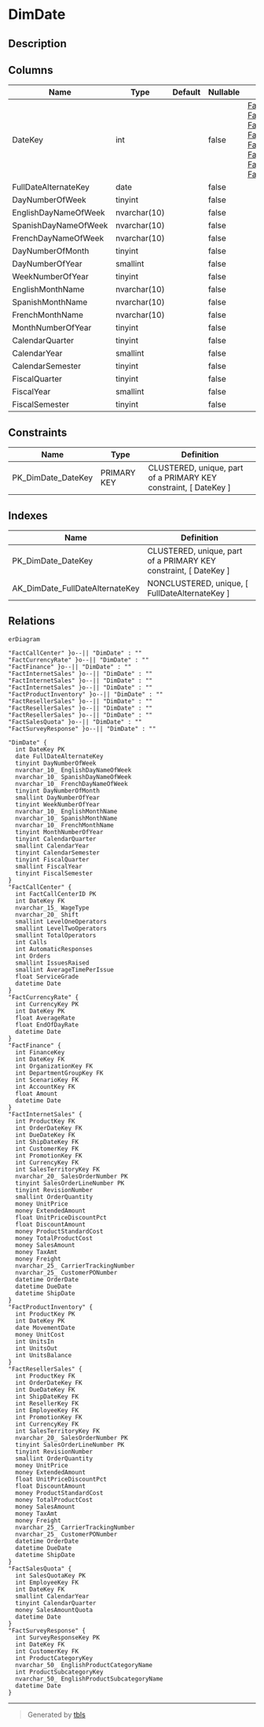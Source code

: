 # DimDate

## Description

## Columns

| Name | Type | Default | Nullable | Children | Parents | Comment |
| ---- | ---- | ------- | -------- | -------- | ------- | ------- |
| DateKey | int |  | false | [FactCallCenter](FactCallCenter.md) [FactCurrencyRate](FactCurrencyRate.md) [FactFinance](FactFinance.md) [FactInternetSales](FactInternetSales.md) [FactProductInventory](FactProductInventory.md) [FactResellerSales](FactResellerSales.md) [FactSalesQuota](FactSalesQuota.md) [FactSurveyResponse](FactSurveyResponse.md) |  |  |
| FullDateAlternateKey | date |  | false |  |  |  |
| DayNumberOfWeek | tinyint |  | false |  |  |  |
| EnglishDayNameOfWeek | nvarchar(10) |  | false |  |  |  |
| SpanishDayNameOfWeek | nvarchar(10) |  | false |  |  |  |
| FrenchDayNameOfWeek | nvarchar(10) |  | false |  |  |  |
| DayNumberOfMonth | tinyint |  | false |  |  |  |
| DayNumberOfYear | smallint |  | false |  |  |  |
| WeekNumberOfYear | tinyint |  | false |  |  |  |
| EnglishMonthName | nvarchar(10) |  | false |  |  |  |
| SpanishMonthName | nvarchar(10) |  | false |  |  |  |
| FrenchMonthName | nvarchar(10) |  | false |  |  |  |
| MonthNumberOfYear | tinyint |  | false |  |  |  |
| CalendarQuarter | tinyint |  | false |  |  |  |
| CalendarYear | smallint |  | false |  |  |  |
| CalendarSemester | tinyint |  | false |  |  |  |
| FiscalQuarter | tinyint |  | false |  |  |  |
| FiscalYear | smallint |  | false |  |  |  |
| FiscalSemester | tinyint |  | false |  |  |  |

## Constraints

| Name | Type | Definition |
| ---- | ---- | ---------- |
| PK_DimDate_DateKey | PRIMARY KEY | CLUSTERED, unique, part of a PRIMARY KEY constraint, [ DateKey ] |

## Indexes

| Name | Definition |
| ---- | ---------- |
| PK_DimDate_DateKey | CLUSTERED, unique, part of a PRIMARY KEY constraint, [ DateKey ] |
| AK_DimDate_FullDateAlternateKey | NONCLUSTERED, unique, [ FullDateAlternateKey ] |

## Relations

```mermaid
erDiagram

"FactCallCenter" }o--|| "DimDate" : ""
"FactCurrencyRate" }o--|| "DimDate" : ""
"FactFinance" }o--|| "DimDate" : ""
"FactInternetSales" }o--|| "DimDate" : ""
"FactInternetSales" }o--|| "DimDate" : ""
"FactInternetSales" }o--|| "DimDate" : ""
"FactProductInventory" }o--|| "DimDate" : ""
"FactResellerSales" }o--|| "DimDate" : ""
"FactResellerSales" }o--|| "DimDate" : ""
"FactResellerSales" }o--|| "DimDate" : ""
"FactSalesQuota" }o--|| "DimDate" : ""
"FactSurveyResponse" }o--|| "DimDate" : ""

"DimDate" {
  int DateKey PK
  date FullDateAlternateKey
  tinyint DayNumberOfWeek
  nvarchar_10_ EnglishDayNameOfWeek
  nvarchar_10_ SpanishDayNameOfWeek
  nvarchar_10_ FrenchDayNameOfWeek
  tinyint DayNumberOfMonth
  smallint DayNumberOfYear
  tinyint WeekNumberOfYear
  nvarchar_10_ EnglishMonthName
  nvarchar_10_ SpanishMonthName
  nvarchar_10_ FrenchMonthName
  tinyint MonthNumberOfYear
  tinyint CalendarQuarter
  smallint CalendarYear
  tinyint CalendarSemester
  tinyint FiscalQuarter
  smallint FiscalYear
  tinyint FiscalSemester
}
"FactCallCenter" {
  int FactCallCenterID PK
  int DateKey FK
  nvarchar_15_ WageType
  nvarchar_20_ Shift
  smallint LevelOneOperators
  smallint LevelTwoOperators
  smallint TotalOperators
  int Calls
  int AutomaticResponses
  int Orders
  smallint IssuesRaised
  smallint AverageTimePerIssue
  float ServiceGrade
  datetime Date
}
"FactCurrencyRate" {
  int CurrencyKey PK
  int DateKey PK
  float AverageRate
  float EndOfDayRate
  datetime Date
}
"FactFinance" {
  int FinanceKey
  int DateKey FK
  int OrganizationKey FK
  int DepartmentGroupKey FK
  int ScenarioKey FK
  int AccountKey FK
  float Amount
  datetime Date
}
"FactInternetSales" {
  int ProductKey FK
  int OrderDateKey FK
  int DueDateKey FK
  int ShipDateKey FK
  int CustomerKey FK
  int PromotionKey FK
  int CurrencyKey FK
  int SalesTerritoryKey FK
  nvarchar_20_ SalesOrderNumber PK
  tinyint SalesOrderLineNumber PK
  tinyint RevisionNumber
  smallint OrderQuantity
  money UnitPrice
  money ExtendedAmount
  float UnitPriceDiscountPct
  float DiscountAmount
  money ProductStandardCost
  money TotalProductCost
  money SalesAmount
  money TaxAmt
  money Freight
  nvarchar_25_ CarrierTrackingNumber
  nvarchar_25_ CustomerPONumber
  datetime OrderDate
  datetime DueDate
  datetime ShipDate
}
"FactProductInventory" {
  int ProductKey PK
  int DateKey PK
  date MovementDate
  money UnitCost
  int UnitsIn
  int UnitsOut
  int UnitsBalance
}
"FactResellerSales" {
  int ProductKey FK
  int OrderDateKey FK
  int DueDateKey FK
  int ShipDateKey FK
  int ResellerKey FK
  int EmployeeKey FK
  int PromotionKey FK
  int CurrencyKey FK
  int SalesTerritoryKey FK
  nvarchar_20_ SalesOrderNumber PK
  tinyint SalesOrderLineNumber PK
  tinyint RevisionNumber
  smallint OrderQuantity
  money UnitPrice
  money ExtendedAmount
  float UnitPriceDiscountPct
  float DiscountAmount
  money ProductStandardCost
  money TotalProductCost
  money SalesAmount
  money TaxAmt
  money Freight
  nvarchar_25_ CarrierTrackingNumber
  nvarchar_25_ CustomerPONumber
  datetime OrderDate
  datetime DueDate
  datetime ShipDate
}
"FactSalesQuota" {
  int SalesQuotaKey PK
  int EmployeeKey FK
  int DateKey FK
  smallint CalendarYear
  tinyint CalendarQuarter
  money SalesAmountQuota
  datetime Date
}
"FactSurveyResponse" {
  int SurveyResponseKey PK
  int DateKey FK
  int CustomerKey FK
  int ProductCategoryKey
  nvarchar_50_ EnglishProductCategoryName
  int ProductSubcategoryKey
  nvarchar_50_ EnglishProductSubcategoryName
  datetime Date
}
```

---

> Generated by [tbls](https://github.com/k1LoW/tbls)
